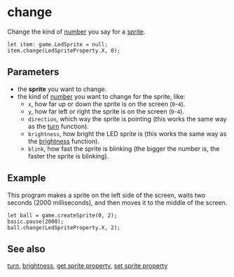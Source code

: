 # change

Change the kind of [number](/types/number) you say for a [sprite](/reference/game/create-sprite).

```sig
let item: game.LedSprite = null;
item.change(LedSpriteProperty.X, 0);
```

## Parameters

* the **sprite** you want to change.
* the kind of [number](/types/number) you want to change for the sprite, like:
    * ``x``, how far up or down the sprite is on the screen (`0`-`4`).
    * ``y``, how far left or right the sprite is on the screen (`0`-`4`).
    * ``direction``, which way the sprite is pointing (this works the same way as the [turn](/reference/game/turn) function).
    * ``brightness``, how bright the LED sprite is (this works the same way as the [brightness](/reference/led/brightness) function).
    * ``blink``, how fast the sprite is blinking (the bigger the number is, the faster the sprite is blinking).

## Example

This program makes a sprite on the left side of the screen,
waits two seconds (2000 milliseconds),
and then moves it to the middle of the screen.

```blocks
let ball = game.createSprite(0, 2);
basic.pause(2000);
ball.change(LedSpriteProperty.X, 2);
```

## See also

[turn](/reference/game/turn),
[brightness](/reference/led/brightness),
[get sprite property](/reference/game/get),
[set sprite property](/reference/game/set)
